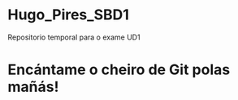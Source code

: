 # Hugo_Pires_SBD1
Repositorio temporal para o exame UD1<br>
<h1>Encántame o cheiro de Git polas mañás!</h1>
